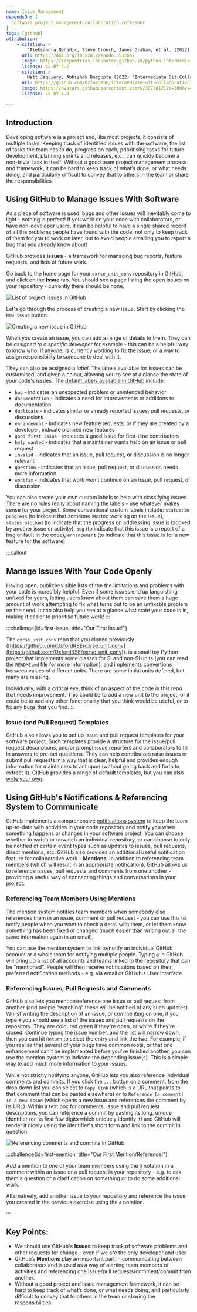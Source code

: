 ```yaml
---
name: Issue Management
dependsOn: [
  software_project_management.collaboration.refresher
]
tags: [github]
attribution: 
    - citation: >
        "Aleksandra Nenadic, Steve Crouch, James Graham, et al. (2022). carpentries-incubator/python-intermediate-development: beta (beta). Zenodo. https://doi.org/10.5281/zenodo.6532057"
      url: https://doi.org/10.5281/zenodo.6532057
      image: https://carpentries-incubator.github.io/python-intermediate-development/assets/img/incubator-logo-blue.svg
      license: CC-BY-4.0
    - citation: >
        Matt Jaquiery, Abhishek Dasgupta (2022) "Intermediate Git Collaboration"
      url: https://github.com/OxfordRSE/intermediate-git-collaboration
      image: https://avatars.githubusercontent.com/u/38728121?s=200&v=4
      license: CC-BY-4.0

---
```


## Introduction

Developing software is a project and, like most projects, it consists of
multiple tasks. Keeping track of identified issues with the software, the list
of tasks the team has to do, progress on each, prioritising tasks for future
development, planning sprints and releases, etc., can quickly become a
non-trivial task in itself.  Without a good team project management process and
framework, it can be hard to keep track of what’s done, or what needs doing, and
particularly difficult to convey that to others in the team or share the
responsibilities.

## Using GitHub to Manage Issues With Software

As a piece of software is used, bugs and other issues will inevitably come to
light - nothing is perfect!  If you work on your code with collaborators, or
have non-developer users, it can be helpful to have a single shared record of
all the problems people have found with the code, not only to keep track of them
for you to work on later, but to avoid people emailing you to report a bug that
you already know about!

GitHub provides **Issues** - a framework for managing bug reports, feature requests, and lists of future work.

Go back to the home page for your `oxrse_unit_conv` repository in GitHub, and click on 
the **Issue** tab.
You should see a page listing the open issues on your repository - currently there should be none.

![List of project issues in GitHub](fig/github-issue-list.png)

Let's go through the process of creating a new issue. Start by clicking the `New issue` button.

![Creating a new issue in GitHub](fig/github-new-issue.png)

When you create an issue, you can add a range of details to them. They can be *assigned to a specific developer* for example - this can be a helpful way to know who, if anyone, is currently working to fix the issue, or a way to assign 
responsibility to someone to deal with it.

They can also be assigned a *label*. The labels available for issues can be customised, and given a colour, allowing you to see at a glance the state of your code's issues. The [default labels available in GitHub](https://docs.github.com/en/issues/using-labels-and-milestones-to-track-work/managing-labels) include:

- `bug` - indicates an unexpected problem or unintended behavior
- `documentation` - indicates a need for improvements or additions to documentation
- `duplicate` - indicates similar or already reported issues, pull requests, or discussions
- `enhancement` - indicates new feature requests, or if they are created by a developer, indicate planned new features
- `good first issue` - indicates a good issue for first-time contributors
- `help wanted` - indicates that a maintainer wants help on an issue or pull request
- `invalid` - indicates that an issue, pull request, or discussion is no longer relevant
- `question` - indicates that an issue, pull request, or discussion needs more information
- `wontfix` - indicates that work won't continue on an issue, pull request, or discussion

You can also create your own custom labels to help with classifying issues. There are no 
rules really about naming the labels - use whatever makes sense for your project. Some 
conventional custom labels include: `status:in progress` (to indicate that someone 
started working on the issue), `status:blocked` (to indicate that the progress on 
addressing issue is blocked by another issue or activity), `bug` (to indicate that this 
issue is a report of a bug or fault in the code), `enhancement` (to indicate that this 
issue is for a new feature for the software)


:::callout
## Manage Issues With Your Code Openly
Having open, publicly-visible lists of the the limitations and problems with
your code is incredibly helpful. Even if some issues end up languishing unfixed
for years, letting users know about them can save them a huge amount of work
attempting to fix what turns out to be an unfixable problem on their end. It can
also help you see at a glance what state your code is in, making it easier to
prioritise future work!
:::


:::challenge{id=first-issue, title="Our First Issue!"}

The `oxrse_unit_conv` repo that you cloned previously 
([https://github.com/OxfordRSE/oxrse_unit_conv](https://github.com/OxfordRSE/oxrse_unit_conv)). 
is a small toy Python project that implements some classes for SI and non-SI units (you 
can
read the `README.md` file for more information), and implements convertions
between values of different units. There are some initial units defined, but many are 
missing. 

Individually, with a critical eye, think of an aspect of the code in this repo that 
needs improvement. This could be to add a new unit to the project, or it could be to add 
any other functionality that you think would be useful, or to fix any bugs that you 
find.
:::

### Issue (and Pull Request) Templates

GitHub also allows you to set up issue and pull request templates for your
software project.  Such templates provide a structure for the issue/pull request
descriptions, and/or prompt issue reporters and collaborators to fill in answers
to pre-set questions. They can help contributors raise issues or submit pull
requests in a way that is clear, helpful and provides enough information for
maintainers to act upon (without going back and forth to extract it). GitHub
provides a range of default templates, but you can also [write your
own](https://docs.github.com/en/communities/using-templates-to-encourage-useful-issues-and-pull-requests/configuring-issue-templates-for-your-repository).

## Using GitHub's Notifications & Referencing System to Communicate

GitHub implements a comprehensive [notifications system](https://docs.github.com/en/account-and-profile/managing-subscriptions-and-notifications-on-github/setting-up-notifications/configuring-notifications) 
to keep the team up-to-date with activities in your code repository and notify you when something happens or changes 
in your software project. You can choose whether to watch or unwatch an individual repository,
or can choose to only be notified of certain event types such as updates to issues, pull requests, direct mentions, 
etc. GitHub also provides an additional useful notification feature for collaborative work - **Mentions**. 
In addition to referencing team members (which will result in an appropriate notification), GitHub allows us 
to reference issues, pull requests and comments from one another - providing a useful way of connecting things 
and conversations in your project.

### Referencing Team Members Using Mentions

The mention system notifies team members when somebody else references them in
an issue, comment or pull request - you can use this to notify people when you
want to check a detail with them, or let them know something has been fixed or
changed (much easier than writing out all the same information again in an
email).  

You can use the mention system to link to/notify an individual GitHub account or
a whole team for notifying multiple people. Typing `@` in GitHub will
bring up a list of all accounts and teams linked to the repository that can be
"mentioned". People will then receive notifications based on their preferred
notification methods - e.g. via email or GitHub's User Interface.

### Referencing Issues, Pull Requests and Comments 

GitHub also lets you mention/reference one issue or pull request from another
(and people "watching" these will be notified of any such updates). Whilst
writing the description of an issue, or commenting on one, if you type
`#` you should see a list of the issues and pull requests on the
repository.  They are coloured green if they're open, or white if they're
closed. Continue typing the issue number, and the list will narrow down, then
you can hit `Return` to select the entry and link the two.  For
example, if you realise that several of your bugs have common roots, or that one
enhancement can't be implemented before you've finished another, you can use the
mention system to indicate the depending issue(s). This is a simple way to add
much more information to your issues.

While not strictly notifying anyone, GitHub lets you also reference individual comments and commits. If you click the
`...` button on a comment, from the drop down list you can select to `Copy link` (which is a URL that points to that
comment that can be pasted elsewhere) or to `Reference [a comment] in a new issue` (which opens a new issue and references
the comment by its URL). Within a text box for comments, issue and pull request descriptions, you can reference
a commit by pasting its long, unique identifier (or its first few digits which uniquely identify it)
and GitHub will render it nicely using the identifier's short form and link to the commit in question.

![Referencing comments and commits in GitHub](fig/github-reference-comments-commits.png)

:::challenge{id=first-mention, title="Our First Mention/Reference!"}

Add a mention to one of your team members using the `@` notation 
in a comment within an issue or a pull request in your repository - e.g. to 
ask them a question or a clarification on something or to do some additional work. 

Alternatively, add another issue to your repository and reference the issue you created 
in the previous exercise using the `#` notation.

:::

## Key Points:
- We should use GitHub's **Issues** to keep track of software problems and other requests for change - even if we are the only developer and user.
- GitHub’s **Mentions** play an important part in communicating between collaborators and is used as a way of alerting team members of activities and referencing one issue/pull requests/comment/commit from another.
- Without a good project and issue management framework, it can be hard to keep track of what’s done, or what needs doing, and particularly difficult to convey that to others in the team or sharing the responsibilities.
